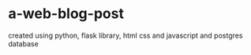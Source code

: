 # a-web-blog-post
created using python, flask library, html css and javascript and postgres database
